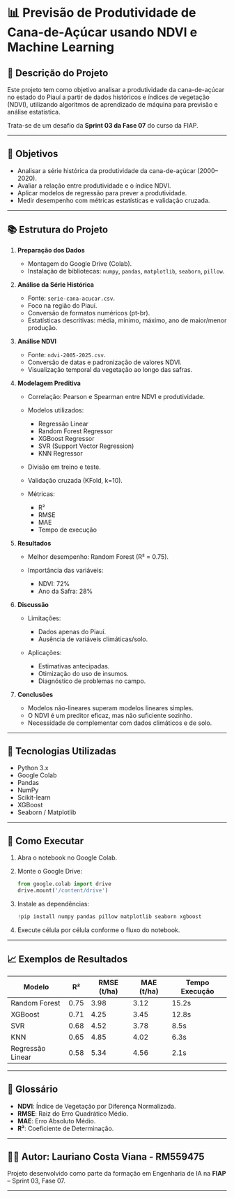 # 📊 Previsão de Produtividade de Cana-de-Açúcar usando NDVI e Machine Learning

## 📁 Descrição do Projeto

Este projeto tem como objetivo analisar a produtividade da cana-de-açúcar no estado do Piauí a partir de dados históricos e índices de vegetação (NDVI), utilizando algoritmos de aprendizado de máquina para previsão e análise estatística.

Trata-se de um desafio da **Sprint 03 da Fase 07** do curso da FIAP.

---

## 🧠 Objetivos

* Analisar a série histórica da produtividade da cana-de-açúcar (2000–2020).
* Avaliar a relação entre produtividade e o índice NDVI.
* Aplicar modelos de regressão para prever a produtividade.
* Medir desempenho com métricas estatísticas e validação cruzada.

---

## 📚 Estrutura do Projeto

1. **Preparação dos Dados**

   * Montagem do Google Drive (Colab).
   * Instalação de bibliotecas: `numpy`, `pandas`, `matplotlib`, `seaborn`, `pillow`.

2. **Análise da Série Histórica**

   * Fonte: `serie-cana-acucar.csv`.
   * Foco na região do Piauí.
   * Conversão de formatos numéricos (pt-br).
   * Estatísticas descritivas: média, mínimo, máximo, ano de maior/menor produção.

3. **Análise NDVI**

   * Fonte: `ndvi-2005-2025.csv`.
   * Conversão de datas e padronização de valores NDVI.
   * Visualização temporal da vegetação ao longo das safras.

4. **Modelagem Preditiva**

   * Correlação: Pearson e Spearman entre NDVI e produtividade.
   * Modelos utilizados:

     * Regressão Linear
     * Random Forest Regressor
     * XGBoost Regressor
     * SVR (Support Vector Regression)
     * KNN Regressor
   * Divisão em treino e teste.
   * Validação cruzada (KFold, k=10).
   * Métricas:

     * R²
     * RMSE
     * MAE
     * Tempo de execução

5. **Resultados**

   * Melhor desempenho: Random Forest (R² = 0.75).
   * Importância das variáveis:

     * NDVI: 72%
     * Ano da Safra: 28%

6. **Discussão**

   * Limitações:

     * Dados apenas do Piauí.
     * Ausência de variáveis climáticas/solo.
   * Aplicações:

     * Estimativas antecipadas.
     * Otimização do uso de insumos.
     * Diagnóstico de problemas no campo.

7. **Conclusões**

   * Modelos não-lineares superam modelos lineares simples.
   * O NDVI é um preditor eficaz, mas não suficiente sozinho.
   * Necessidade de complementar com dados climáticos e de solo.

---

## 🔧 Tecnologias Utilizadas

* Python 3.x
* Google Colab
* Pandas
* NumPy
* Scikit-learn
* XGBoost
* Seaborn / Matplotlib

---

## 📂 Como Executar

1. Abra o notebook no Google Colab.
2. Monte o Google Drive:

   ```python
   from google.colab import drive
   drive.mount('/content/drive')
   ```
3. Instale as dependências:

   ```python
   !pip install numpy pandas pillow matplotlib seaborn xgboost
   ```
4. Execute célula por célula conforme o fluxo do notebook.

---

## 📈 Exemplos de Resultados

| Modelo           | R²   | RMSE (t/ha) | MAE (t/ha) | Tempo Execução |
| ---------------- | ---- | ----------- | ---------- | -------------- |
| Random Forest    | 0.75 | 3.98        | 3.12       | 15.2s          |
| XGBoost          | 0.71 | 4.25        | 3.45       | 12.8s          |
| SVR              | 0.68 | 4.52        | 3.78       | 8.5s           |
| KNN              | 0.65 | 4.85        | 4.02       | 6.3s           |
| Regressão Linear | 0.58 | 5.34        | 4.56       | 2.1s           |

---

## 📌 Glossário

* **NDVI**: Índice de Vegetação por Diferença Normalizada.
* **RMSE**: Raiz do Erro Quadrático Médio.
* **MAE**: Erro Absoluto Médio.
* **R²**: Coeficiente de Determinação.

---

## 👨‍💻 Autor: Lauriano Costa Viana - RM559475

Projeto desenvolvido como parte da formação em Engenharia de IA na **FIAP** – Sprint 03, Fase 07.

---


